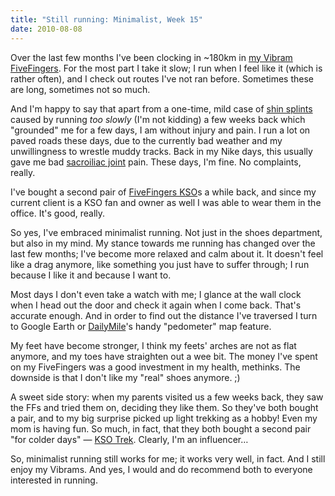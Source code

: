 ```yaml
---
title: "Still running: Minimalist, Week 15"
date: 2010-08-08
---
```


Over the last few months I've been clocking in ~180km in [my Vibram FiveFingers][1]. For the most part I take it slow; I run when I feel like it (which is rather often), and I check out routes I've not ran before. Sometimes these are long, sometimes not so much.

And I'm happy to say that apart from a one-time, mild case of [shin splints][2] caused by running _too slowly_ (I'm not kidding) a few weeks back which "grounded" me for a few days, I am without injury and pain. I run a lot on paved roads these days, due to the currently bad weather and my unwillingness to wrestle muddy tracks. Back in my Nike days, this usually gave me bad [sacroiliac joint][3] pain. These days, I'm fine. No complaints,
really.

I've bought a second pair of [FiveFingers KSO][4]s a while back, and since my current client is a KSO fan and owner as well I was able to wear them in the office. It's good, really.

So yes, I've embraced minimalist running. Not just in the shoes department, but also in my mind. My stance towards me running has changed over the last few months; I've become more relaxed and calm about it. It doesn't feel like a drag anymore, like something you just have to suffer through; I run because I like it and because I want to.

Most days I don't even take a watch with me; I glance at the wall clock when I head out the door and check it again when I come back. That's accurate enough. And in order to find out the distance I've traversed I turn to Google Earth or [DailyMile][5]'s handy "pedometer" map feature.

My feet have become stronger, I think my feets' arches are not as flat anymore, and my toes have straighten out a wee bit. The money I've spent on my FiveFingers was a good investment in my health, methinks. The downside is that I don't like my "real" shoes anymore. ;)

A sweet side story: when my parents visited us a few weeks back, they saw the FFs and tried them on, deciding they like them. So they've both bought a pair, and to my big surprise picked up light trekking as a hobby! Even my mom is having fun. So much, in fact, that they both bought a second pair "for colder days" — [KSO Trek][6]. Clearly, I'm an influencer…

So, minimalist running still works for me; it works very well, in fact. And I still enjoy my Vibrams. And yes, I would and do recommend both to everyone interested in running.

[1]: http://blog.zottmann.org/post/548758650/still-running-going-minimalist
[2]: http://en.wikipedia.org/wiki/Shin_splints
[3]: http://en.wikipedia.org/wiki/Sacroiliac_joint
[4]: http://www.vibramfivefingers.it/eng/kso.aspx
[5]: http://www.dailymile.com/people/carlo
[6]: http://www.vibramfivefingers.it/eng/ksoTrek.aspx


